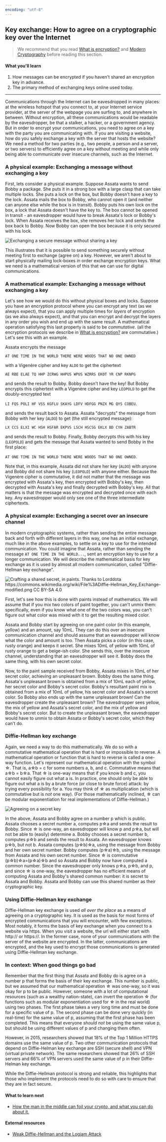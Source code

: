 ```yaml
---
encoding: "utf-8"
---
```


## Key exchange: How to agree on a cryptographic key over the Internet

> We recommend that you read [What is encryption?](cryptography.md) and [Modern Cryptography](modern-cryptography.md) before reading this section.

#### What you'll learn

1. How messages can be encrypted if you haven't shared an encryption key in advance.
1. The primary method of exchanging keys online used today.

---

Communications through the Internet can be eavesdropped in many places: at the wireless hotspot that you connect to, at your Internet service provider, at the server of the webpage you are surfing to, and anywhere in between. Without encryption, all these communications would be readable by the eavesdropper, be that a stalker, a hacker, or a government agency. But in order to encrypt your communications, you need to agree on a key with the party you are communicating with.  If you are visiting a website, how do you safely exchange a key with the server that hosts the website?  We need a method for two parties (e.g., two people, a person and a server, or two servers) to efficiently agree on a key without meeting and while only being able to communicate over insecure channels, such as the Internet.

### A physical example: Exchanging a message without exchanging a key

First, lets consider a physical example.  Suppose Assata wants to send Bobby a package.  She puts it in a strong box with a large clasp that can take multiple locks.  She puts a lock on the box, but Bobby doesn't have a key to the lock.  Assata mails the box to Bobby, who cannot open it (and neither can anyone else while the box is in transit).  Bobby puts his own lock on the box, a lock that Assata doesn't have the key to.  The box cannot be opened in transit - an eavesdropper would have to break Assata's lock or Bobby's lock.  When Assata receives the box, she removes her lock and sends the box back to Bobby.  Now Bobby can open the box because it is only secured with his lock.

![Exchanging a secure message without sharing a key](pictures/lockbox.png "Exchanging a secure message without sharing a key")

This illustrates that it is possible to send something securely without meeting first to exchange (agree on) a key.  However, we aren't about to start physically mailing lock-boxes in order exchange encryption keys.  What we need is a mathematical version of this that we can use for digital communications.

### A mathematical example: Exchanging a message without exchanging a key

Let's see how we would do this without physical boxes and locks.  Suppose you have an encryption protocol where you can encrypt any text (as we always expect), that you can apply multiple times for *layers* of encryption (as we also always expect), and that you can encrypt and decrypt the layers in any order you wish and end up with the same result. A mathematical operation satisfying this last property is said to be *commutative*.  (all the encryption protocols we describe in [What is encryption?](cryptography.md) are commutative.) Let's see this with an example. 

Assata encrypts the message

```AT ONE TIME IN THE WORLD THERE WERE WOODS THAT NO ONE OWNED```

with a Vigen&egrave;re cipher and key `ALDO` to get the ciphertext

```AE RBE ELAE TQ HHP ZCRWG HHPUS WPUS WZRRS EKOT YR CNP RKNPG```

and sends the result to Bobby.  Bobby doesn't have the key!  But Bobby encrypts this ciphertext with a Vigen&egrave;re cipher and key `LEOPOLD` to get the doubly-encrypted text

```LI FQS POLI HF VSS KGFLU SKAYG LDFV HDFGG PNZX MG QYS COBEU```.

and sends the result back to Assata.  Assata "decrypts" the message from Bobby with her key (`ALDO`) to get (the still encrypted message):

```LX CCS ELXI WC HSH HSFAR EKPVS LSCH HSCSG EKLX BD CYH ZABTR```

and sends the result to Bobby.  Finally, Bobby decrypts this with his key (`LEOPOLD`) and gets the message that Assata wanted to send Bobby in the first place:

```AT ONE TIME IN THE WORLD THERE WERE WOODS THAT NO ONE OWNED```.

Note that, in this example, Assata did not share her key (`ALDO`) with anyone and Bobby did not share his key (`LEOPOLD`) with anyone either.  Because the Vigen&egrave;re cipher is commutative, it did not matter that the message was encrypted with Assata's key, then encrypted with Bobby's key, then decrypted with Assata's key and finally decrypted with Bobby's key.  All that matters is that the message was encrypted and decrypted once with each key.  Any eavesdropper would only see one of the three intermediate ciphertexts.

### A physical example: Exchanging a secret over an insecure channel

In modern cryptographic systems, rather than sending the entire message back and forth with different layers in this way, one has an initial exchange, much like in the above examples, to settle on a key to use for the intended communication. You could imagine that Assata, rather than sending the message ```AT ONE TIME IN THE WORLD...```, sent an encryption key to use for a longer communication.  We will describe the mathematical basis for key exchange as it is used by almost all modern communication, called "Diffie-Hellman key exchange".

![Crafting a shared secret, in paints.  Thanks to Lorddota https://commons.wikimedia.org/wiki/File%3ADiffie-Hellman_Key_Exchange-modified.png CC BY-SA 4.0](pictures/diffie-hellman-concept.png)

First, let's see how this is done with paints instead of mathematics.  We will assume that if you mix two colors of paint together, you can't unmix them: specifically, even if you know what one of the two colors was, you can't figure out what color was mixed with it to get the resulting mixed color.

Assata and Bobby start by agreeing on one paint color (in this example, yellow) and an amount, say 10mL.  They can do this over an insecure communication channel and should assume that an eavesdropper will know what the color and amount is too.  Then Assata picks a color (in this case, rusty orange) and keeps it secret. She mixes 10mL of yellow with 10mL of rusty orange to get a beige-ish color.  She sends this, over the insecure channel, understanding that an eavesdropper will see it.  Bobby does the same thing, with his own secret color.

Now, to the paint sample received from Bobby, Assata mixes in 10mL of her secret color, achieving an unpleasant brown.  Bobby does the same thing.  Assata's unpleasant brown is obtained from a mix of 10mL each of yellow, her secret color and Bobby's secret color.  Bobby's resultant paint mix is obtained from a mix of 10mL of yellow, his secret color and Assata's secret color.  So Bobby also ends up with the same unpleasant brown!  Can the eavesdropper create the unpleasant brown?  The eavesdropper sees yellow, the mix of yellow and Assata's secret color, and the mix of yellow and Bobby's secret color.  But to create the unpleasant brown, the eavesdropper would have to unmix to obtain Assata or Bobby's secret color, which they can't do.

### Diffie-Hellman key exchange

Again, we need a way to do this mathematically.  We do so with a commutative mathematical operation that is hard or impossible to reverse.  A mathematical operation or function that is hard to reverse is called a one-way function. Let's represent our mathematical operation with the symbol &#x2606;.  That is, a&#x2606;b = c for some numbers a, b, and c.  Commutative means that a&#x2606;b = b&#x2606;a.  That &#x2606; is one-way means that if you know b and c, you cannot easily figure out what a is.  In practice, one should only be able to figure out what a is by a brute force (or close to brute force) attack: by trying every possibility for a.  You may think of &#x2606; as multiplication (which is commutative but is *not* one way).  (For those mathematically inclined, &#x2606; can be modular exponentiation for real implementations of Diffie-Hellman.)

![Agreeing on a secret key](pictures/diffie-hellman.png "Agreeing on a secret key")

In the above, Assata and Bobby agree on a number p which is public.  Assata chooses a secret number a, computes p&#x2606;a and sends the result to Bobby.  Since &#x2606; is one-way, an eavesdropper will know p and p&#x2606;a, but will not be able to (easily) determine a. Bobby chooses a secret number b, computes p&#x2606;b and sends the result to Assata. An eavesdropper knows p&#x2606;b, but not b. Assata computes (p&#x2606;b)&#x2606;a, using the message from Bobby and her own secret number. Bobby computes (p&#x2606;a)&#x2606;b, using the message from Assata and his own secret number.  Since &#x2606; is commutative (p&#x2606;b)&#x2606;a=(p&#x2606;a)&#x2606;b and so Assata and Bobby now have computed a common number.  Since the eavesdropper only knows p&#x2606;a, p&#x2606;b, and p, and since &#x2606; is one-way, the eavesdropper has no efficient means of computing Assata and Bobby's shared common number: it is secret to Assata and Bobby.  Assata and Bobby can use this shared number as their cryptographic key.

### Using Diffie-Hellman key exchange

Diffie-Hellman key exchange is used *all over the place* as a means of agreeing on a cryptographic key.  It is used as the basis for most forms of encrypted communications that you will encounter, with few exceptions.  Most notably, it forms the basis of key exchange when you connect to a website via https.  When you visit a website, the url will either start with http:// or https://.  In the former case, none of your communications with the server of the website are encrypted.  In the latter, communications are encrypted, and the key used to encrypt those communications is generated using Diffie-Hellman key exchange.

### In context: When good things go bad

Remember that the first thing that Assata and Bobby do is agree on a number p that forms the basis of their key exchange.  This number is public, but we assumed that our mathematical operation &#x2606; was one-way, so it was okay for p to be public. However, someone with a lot of computational resources (such as a wealthy nation-state), can invert the operation &#x2606; (for functions such as modular exponentiation used for &#x2606; in the real world) using two phases.  The first phase takes a very long time and must be done for a specific value of p.  The second phase can be done very quickly (in real-time) for the same value of p, assuming that the first phase has been completed.  This means that everyone *should not* be using the same value p, but should be using different values of p and changing them often.

However, in 2015, researchers showed that 18% of the Top 1 Million HTTPS domains use
the same value of p.  Two other communication protocols that depend on Diffie-Helman key exchange are SSH (secure shell) and VPN (virtual private network).  The same researchers showed that 26% of SSH servers and 66% of VPN servers used the same value of p in their Diffie-Helman key exchange.

While the Diffie-Hellman protocol is strong and reliable, this highlights that those who implement the protocols need to do so with care to ensure that they are in fact secure.

#### What to learn next

* [How the man in the middle can foil your crypto, and what you can do about it.](man-in-the-middle.md)

#### External resources

* [Weak Diffie-Hellman and the Logjam Attack](https://weakdh.org/)
